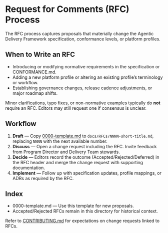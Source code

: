 # Request for Comments (RFC) Process

The RFC process captures proposals that materially change the Agentic Delivery Framework specification, conformance levels, or platform profiles.

## When to Write an RFC

- Introducing or modifying normative requirements in the specification or CONFORMANCE.md.
- Adding a new platform profile or altering an existing profile’s terminology or workflow.
- Establishing governance changes, release cadence adjustments, or major roadmap shifts.

Minor clarifications, typo fixes, or non-normative examples typically do **not** require an RFC. Editors may still request one if consensus is unclear.

## Workflow

1. **Draft** — Copy [0000-template.md](0000-template.md) to `docs/RFCs/NNNN-short-title.md`, replacing `NNNN` with the next available number.
2. **Discuss** — Open a change request including the RFC. Invite feedback from Program Director and Delivery Team stewards.
3. **Decide** — Editors record the outcome (Accepted/Rejected/Deferred) in the RFC header and merge the change request with supporting documentation.
4. **Implement** — Follow up with specification updates, profile mappings, or ADRs as required by the RFC.

## Index

- 0000-template.md — Use this template for new proposals.
- Accepted/Rejected RFCs remain in this directory for historical context.

Refer to [CONTRIBUTING.md](../CONTRIBUTING.md) for expectations on change requests linked to RFCs.
